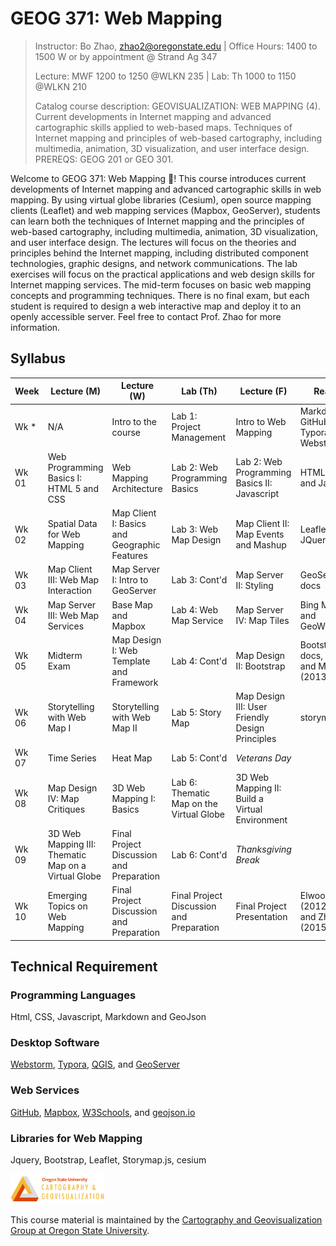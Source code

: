 # GEOG 371: Web Mapping
>
>Instructor: Bo Zhao, zhao2@oregonstate.edu | Office Hours: 1400 to 1500 W or by appointment @ Strand Ag 347
>
>Lecture: MWF 1200 to 1250 @WLKN 235 | Lab: Th 1000 to 1150 @WLKN 210
>
>Catalog course description: GEOVISUALIZATION: WEB MAPPING (4).
>Current developments in Internet mapping and advanced cartographic skills applied to web-based maps. Techniques of Internet mapping and principles of web-based cartography, including multimedia, animation, 3D visualization, and user interface design. PREREQS: GEOG 201 or GEO 301.

Welcome to GEOG 371: Web Mapping :gift_heart:! This course introduces current developments of Internet mapping and advanced cartographic skills in web mapping.  By using virtual globe libraries (Cesium), open source mapping clients (Leaflet) and web mapping services (Mapbox, GeoServer), students can learn both the techniques of Internet mapping and the principles of web-based cartography, including multimedia, animation, 3D visualization, and user interface design. The lectures will focus on the theories and principles behind the Internet mapping, including distributed component technologies, graphic designs, and network communications. The lab exercises will focus on the practical applications and web design skills for Internet mapping services. The mid-term focuses on basic web mapping concepts and programming techniques. There is no final exam, but each student is required to design a web interactive map and deploy it to an openly accessible server. Feel free to contact Prof. Zhao for more information.

## Syllabus

| Week  | Lecture (M)                              | Lecture (W)                              | Lab (Th)                                 | Lecture (F)                              | Reading                                  |
| ----- | ---------------------------------------- | ---------------------------------------- | ---------------------------------------- | ---------------------------------------- | ---------------------------------------- |
| Wk *  | N/A                                      | Intro to the course                      | Lab 1: Project Management                | Intro to Web Mapping                     | Markdown, GitHub,  Typora, and Webstorm. |
| Wk 01 | Web Programming Basics I: HTML 5 and CSS | Web Mapping Architecture                 | Lab 2: Web Programming Basics            | Lab 2: Web Programming Basics II: Javascript | HTML, CSS and Javascript                 |
| Wk 02 | Spatial Data for Web Mapping             | Map Client I: Basics and Geographic Features | Lab 3: Web Map Design                    | Map Client II: Map Events and Mashup     | Leaflet and JQuery                       |
| Wk 03 | Map Client III: Web Map Interaction      | Map Server I: Intro to GeoServer         | Lab 3: Cont'd                            | Map Server II: Styling                   | GeoServer docs                           |
| Wk 04 | Map Server III: Web Map Services         | Base Map and Mapbox                      | Lab 4: Web Map Service                   | Map Server IV: Map Tiles                 | Bing Map Tile, and GeoWebCache           |
| Wk 05 | Midterm Exam                             | Map Design I: Web Template and Framework | Lab 4: Cont'd                            | Map Design II: Bootstrap                 | Bootstrap docs, Kosara and Mackinlay (2013) |
| Wk 06 | Storytelling with Web Map I              | Storytelling with Web Map II             | Lab 5: Story Map                         | Map Design III: User Friendly Design Principles | storymap.js                              |
| Wk 07 | Time Series                              | Heat Map                                 | Lab 5: Cont'd                            | *Veterans Day*                             |                                          |
| Wk 08 | Map Design IV: Map Critiques             | 3D Web Mapping I: Basics                 | Lab 6:  Thematic Map on the Virtual Globe | 3D Web Mapping II: Build a Virtual Environment |                                          |
| Wk 09 | 3D Web Mapping III: Thematic Map on a Virtual Globe | Final Project Discussion and Preparation | Lab 6: Cont'd                            | *Thanksgiving Break*                       |                                          |
| Wk 10 | Emerging Topics on Web Mapping           | Final Project Discussion and Preparation | Final Project Discussion and Preparation | Final Project Presentation               | Elwood et al. (2012), Sui and Zhao (2015) |

## Technical Requirement

### Programming Languages

Html, CSS, Javascript, Markdown and GeoJson

### Desktop Software
	
[Webstorm](https://www.jetbrains.com/webstorm/buy/#edition=discounts), [Typora](https://typora.io), [QGIS](http://www.qgis.org/en/site/), and [GeoServer](http://geoserver.org/)
	
### Web Services

[GitHub](https://github.com/), [Mapbox](https://www.mapbox.com/), [W3Schools](https://www.w3schools.com/), and [geojson.io](http://geojson.io)
	
### Libraries for Web Mapping
	
Jquery, Bootstrap, Leaflet, Storymap.js, cesium

<img src="img/logo.png" width="30%" height="30%"></img>

This course material is maintained by the [Cartography and Geovisualization Group at Oregon State University](http://geoviz.ceoas.oregonstate.edu). 
